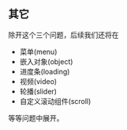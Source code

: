 ## 其它
除开这个三个问题，后续我们还将在

- 菜单(menu)
- 嵌入对象(object)
- 进度条(loading)
- 视频(video)
- 轮播(slider)
- 自定义滚动组件(scroll)

等等问题中展开。